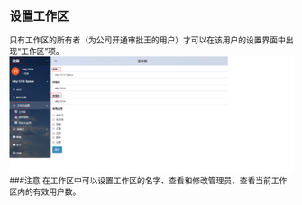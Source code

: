 ## 设置工作区
只有工作区的所有者（为公司开通审批王的用户）才可以在该用户的设置界面中出现“工作区”项。![](images/工作区.png)
###注意
在工作区中可以设置工作区的名字、查看和修改管理员、查看当前工作区内的有效用户数。
